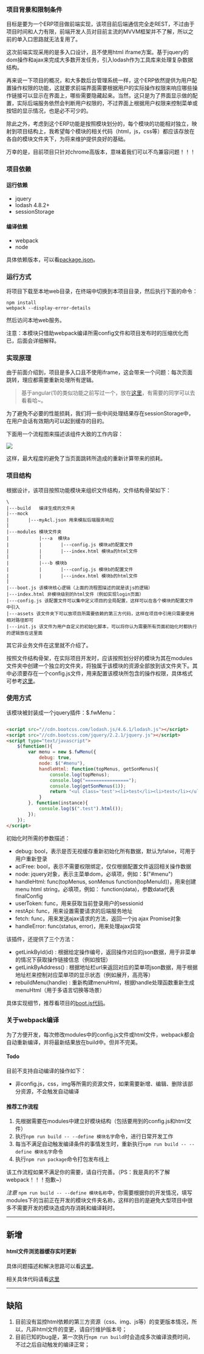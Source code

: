 ### 项目背景和限制条件

目标是要为一个ERP项目做前端实现，该项目前后端通信完全走REST，不过由于项目时间和人力有限，前端开发人员对目前主流的MVVM框架并不了解，所以之前的单入口思路就无法复用了。

这次前端实现采用的是多入口设计，且不使用html iframe方案。基于jquery的dom操作和ajax来完成大多数开发任务，引入lodash作为工具库来处理复杂数据结构。

再来说一下项目的概况，和大多数后台管理系统一样，这个ERP依然提供为用户配置操作权限的功能，这就要求前端界面需要根据用户的实际操作权限来响应哪些操作链接可以显示在界面上，哪些需要隐藏起来。当然，这只是为了界面显示做的配置，实际后端服务依然会判断用户权限的，不过界面上根据用户权限来控制菜单或按钮的显示情况，也是必不可少的。

除此之外，考虑到这个ERP功能是按照模块划分的，每个模块的功能相对独立，映射到项目结构上，我希望每个模块的相关代码（html，js，css等）都应该存放在各自的模块文件夹下，为将来维护提供良好的基础。

万幸的是，目前项目只针对chrome高版本，意味着我们可以不鸟兼容问题！！！

### 项目依赖

#### 运行依赖

- jquery
- lodash 4.8.2+
- sessionStorage

#### 编译依赖

- webpack
- node

具体依赖版本，可以看[package.json](https://github.com/kazaff/menuIfShow/blob/master/package.json)。

### 运行方式

将项目下载至本地web目录，在终端中切换到本项目目录，然后执行下面的命令：

```shell
npm install
webpack --display-error-details
```

然后访问本地web服务。

注意：本模块只借助webpack编译所需config文件和项目发布时的压缩优化而已，后面会详细解释。

### 实现原理

由于前面介绍到，项目是多入口且不使用iframe，这会带来一个问题：每次页面跳转，理应都需要重新处理所有逻辑。

> 基于angular(1)的类似功能之前写过一个，放在[这里](https://github.com/kazaff/angular-build-seed)，有需要的同学可以去看看哈~。

为了避免不必要的性能损耗，我们将一些中间处理结果存在sessionStorage中，在用户会话有效期内可以起到缓存的目的。

下面用一个流程图来描述该组件大致的工作内容：

![](http://pic.yupoo.com/kazaff/FsxInLlx/H2X85.png)

这样，最大程度的避免了当页面跳转所造成的重新计算带来的损耗。

### 项目结构

根据设计，该项目按照功能模块来组织文件结构，文件结构骨架如下：

```
\
|---build	编译生成的文件夹
|---mock  
|		|---myAcl.json 用来模拟后端服务响应
|			
|---modules	模块文件夹
|			|---a  模块a
|			|		|---config.js 模块a的配置文件
|			|		|---index.html 模块a的html文件
|			|
|			|---b 模块b
|			|		|---config.js 模块b的配置文件
|			|		|---index.html 模块b的html文件
|
|---boot.js 该模块核心逻辑（上面的流程图描述的就是该js的逻辑）
|---index.html 非模块级别的html文件（例如实现login页面）
|---config.js 该配置文件可以集中定义项目的全局配置，这样可以在各个模块的配置文件中引入
|---assets 该文件夹下可以放项目所需要依赖的第三方代码，这样在项目中引用只需要使用相对路径即可
|---init.js	该文件为用户自定义的初始化脚本，可以将你认为需要所有页面初始化时都执行的逻辑放在这里面
```

其它非业务文件在这里就不介绍了。

按照文件结构骨架，在实际项目开发时，应该按照划分好的模块为其在modules文件夹中创建一个独立的文件夹，将独属于该模块的资源全部放到该文件夹下。其中必须要存在一个config.js文件，用来配置该模块所包含的操作权限，具体格式可参考[这里](https://github.com/kazaff/menuIfShow/blob/master/modules%2Fa%2Fconfig.js)。

### 使用方式

该模块被封装成一个jquery插件：$.fwMenu：

```html

<script src="//cdn.bootcss.com/lodash.js/4.6.1/lodash.js"></script>
<script src="//cdn.bootcss.com/jquery/2.2.1/jquery.js"></script>
<script type="text/javascript">
	$(function(){
		var menu = new $.fwMenu({
			debug: true,
			node: $("#menu"),
			handleHtml: function(topMenus, getSonMenus){
				console.log(topMenus);
				console.log("================");
				console.log(getSonMenus(1));
				return "<ul class='test'><li>test</li><li>test</li></ul>";
			}
		}, function(instance){
			console.log($(".test").html());
		});
	});
</script>

```

初始化时所需的参数描述：

* debug: bool，表示是否无视缓存重新初始化所有数据，默认为false，可用于用户重新登录
* aclFree: bool，表示不需要权限绑定，仅仅根据配置文件返回相关操作数据
*	node: jquery对象，表示主菜单dom，必填项，例如：$("#menu")
*	handleHtml: func(topMenus, sonMenus function(topMenuId))，用来创建menu html string，必填项，例如： function(data)，参数data代表finalConfig
* userToken: func，用来获取当前登录用户的sessionid
*	restApi: func，用来设置需要请求的后端服务地址
*	fetch: func，用来发送ajax请求的方法，返回一个jq ajax Promise对象
*	handleError:	func(status, error)，用来处理ajax异常

该插件，还提供了三个方法：

* getLinkById(id) : 根据给定操作编号，返回操作对应的json数据，用于非菜单的情况下获取操作链接信息（例如按钮）
* getLinkByAddress() : 根据地址栏url来返回对应的菜单项json数据，用于根据地址栏来控制对应菜单项的显示状态（例如展开，高亮等）
* rebuildMenu(handle) : 重新构建menuHtml，根据handle处理函数重新生成menuHtml（用于多语言切换等场景）


具体实现细节，推荐看项目的[boot.js代码](https://github.com/kazaff/menuIfShow/blob/master/boot.js)。

### 关于webpack编译

为了方便开发，每次修改modules中的config.js文件或html文件，webpack都会自动重新编译，并将最新结果放在build中。但并不完美。

#### Todo

目前不支持自动编译的操作如下：

- 非config.js，css，img等所需的资源文件，如果需要新增、编辑、删除该部分资源，不会触发自动编译

#### 推荐工作流程

1. 先根据需要在modules中建立好模块结构（包括要用到的config.js和html文件）
2. 执行`npm run build -- --define 模块名字`命令，进行日常开发工作
3. 每当不满足自动触发编译条件的事情发生时，重新执行`npm run build -- --define 模块名字`命令
4. 执行`npm run package`命令打包发布线上

该工作流程如果不满足你的需要，请自行完善。（PS：我是真的不了解webpack！！！抱歉~）

*注意*
`npm run build -- --define 模块名称`中，你需要根据你的开发情况，填写modules下的当前正在开发的模块文件夹名称，这样的目的是避免大型项目中很多不需要开发的模块造成内存消耗和编译耗时。

---

## 新增

#### html文件浏览器缓存实时更新

具体问题描述和解决思路可以看[这里](http://blog.kazaff.me/2016/07/26/%E4%BC%A0%E7%BB%9Fweb%E9%A1%B9%E7%9B%AE%E4%BB%A3%E7%A0%81%E5%8F%98%E6%9B%B4%E5%BC%95%E8%B5%B7%E7%9A%84%E6%B5%8F%E8%A7%88%E5%99%A8%E7%BC%93%E5%AD%98%E9%97%AE%E9%A2%98%E5%92%8C%E8%A7%A3%E5%86%B3%E6%80%9D%E8%B7%AF/)。

相关具体代码请看[这里](https://github.com/kazaff/menuIfShow/blob/htmlMd5/webpack.config.js#L77-L95)

---

## 缺陷

1. 目前没有监控html依赖的第三方资源（css、img、js等）的变更版本情况，所以，凡非html文件的变更，请自行维护版本号；
2. 目前已知的bug是，第一次执行`npm run build`时会造成多次编译浪费时间，不过之后自动触发的编译正常；
